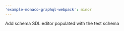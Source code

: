 ```yaml
---
'example-monaco-graphql-webpack': minor
---
```


Add schema SDL editor populated with the test schema
